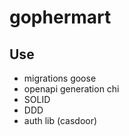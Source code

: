 # gophermart


## Use
- migrations goose
- openapi generation chi
- SOLID
- DDD
- auth lib (casdoor)
